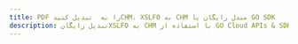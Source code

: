 ---title: PDF را به  تبدیل کنیدCHM، XSLFO به CHM مبدل رایگان یا GO SDKdescription: تبدیل رایگانXSLFO به CHM با استفاده از GO Cloud APIs & SDK همچنین اسناد PDF را در Cloud ایجاد، ویرایش و رندر کنید.---